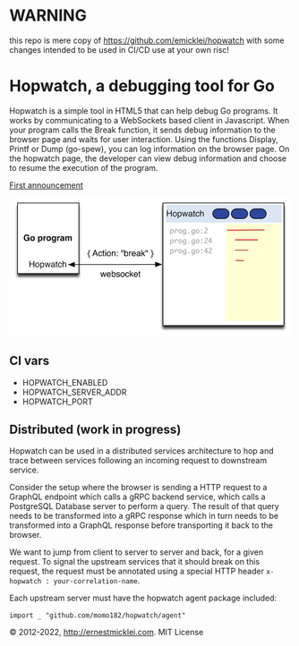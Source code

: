 # WARNING
this repo is mere copy of https://github.com/emicklei/hopwatch
with some changes intended to be used in CI/CD
use at your own risc!

# Hopwatch, a debugging tool for Go

Hopwatch is a simple tool in HTML5 that can help debug Go programs. 
It works by communicating to a WebSockets based client in Javascript.
When your program calls the Break function, it sends debug information to the browser page and waits for user interaction.
Using the functions Display, Printf or Dump (go-spew), you can log information on the browser page.
On the hopwatch page, the developer can view debug information and choose to resume the execution of the program.

[First announcement](https://ernestmicklei.com/2012/12/hopwatch-a-debugging-tool-for-go/)

![How](hopwatch_how.png)

## CI vars

- HOPWATCH_ENABLED
- HOPWATCH_SERVER_ADDR
- HOPWATCH_PORT


## Distributed (work in progress)

Hopwatch can be used in a distributed services architecture to hop and trace between services following an incoming request to downstream service.

Consider the setup where the browser is sending a HTTP request to a GraphQL endpoint which calls a gRPC backend service, which calls a PostgreSQL Database server to perform a query. The result of that query needs to be transformed into a gRPC response which in turn needs to be transformed into a GraphQL response before transporting it back to the browser.

We want to jump from client to server to server and back, for a given request. 
To signal the upstream services that it should break on this request, the request must be annotated using a special HTTP header `x-hopwatch : your-correlation-name`.

Each upstream server must have the hopwatch agent package included:

    import _ "github.com/momo182/hopwatch/agent"


&copy; 2012-2022, http://ernestmicklei.com. MIT License 